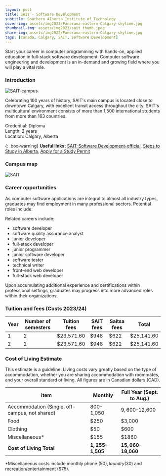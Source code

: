 ```yaml
---
layout: post
title: SAIT - Software Development
subtitle: Southern Alberta Institute of Technology
cover-img: assets/img2023/Panorama-eastern-Calgary-skyline.jpg
thumbnail-img: assets/img2023/sait_thumb.jpeg
share-img: assets/img2023/Panorama-eastern-Calgary-skyline.jpg
tags: [canada, Calgary, SAIT, Software Development]
---
```


Start your career in computer programming with hands-on, applied education in full-stack software development. Computer software engineering and development is an in-demand and growing field where you will play a vital role.

### Introduction

![SAIT-campus](http://study.alberta.ca/media/1197/4614.jpg?anchor=center&mode=crop&width=1000&height=600&rnd=132821339693830000)

Celebrating 100 years of history, SAIT's main campus is located close to downtown Calgary, with excellent transit access throughout the city. SAIT's multicultural environment consists of more than 1,500 international students from more than 163 countries.

Credential: Diploma  
Length: 2 years  
Location: Calgary, Alberta  

{: .box-warning}
**Useful links:** [SAIT-Software Development-official](https://www.sait.ca/programs-and-courses/diplomas/software-development), [Steps to Study in Alberta](http://study.alberta.ca/steps-to-study-in-alberta/#3), [Apply for a Study Permit](http://study.alberta.ca/apply-to-study/apply-for-a-study-permit/)



### Campus map
![SAIT](https://www.sait.ca/assets/images/sait/in-body-and-galleries/about-sait/campus/in-sait-campus-map-645x826.jpg)

### Career opportunities
As computer software applications are integral to almost all industry types, graduates may find employment in many professional sectors. Potential roles include:

Related careers include:

- software developer
- software quality assurance analyst
- junior developer
- full-stack developer
- junior programmer
- junior software developer
- software tester
- technical writer
- front-end web developer
- full-stack web developer

Upon accumulating additional experience and certifications within professional settings, graduates may progress into more advanced roles within their organizations.

### Tuition and fees (Costs 2023/24)

| Year | Number of semesters | Tuition fees | SAIT fees	| Saitsa fees | Total |
|-|-|-|-|-|-|
| 1	| 2	| $23,571.60 |	$948 | $622	| $25,141.60 |
| 2	| 2	| $23,571.60 |	$948 |	$622 |	$25,141.60 |


### Cost of Living Estimate

This estimate is a guideline. Living costs vary greatly based on the type of accommodation, whether you are sharing accommodation with roommates, and your overall standard of living. All figures are in Canadian dollars (CAD).

|Item|Monthly|Full Year (Sept. to Aug.)|
|----|----------------|-----------------|
|Accommodation  (Single, off-campus, not shared)|$800–$1,050|$9,600–$12,600|
|Food|$250|$3,000|
|Clothing|$50|$600|
|Miscellaneous*|$155|$1860|
|**Cost of Living Total**|**$1,255–$1,505**|**$15,060–$18,060**|

*Miscellaneous costs include monthly phone ($50), laundry ($30) and recreation/entertainment ($75).

